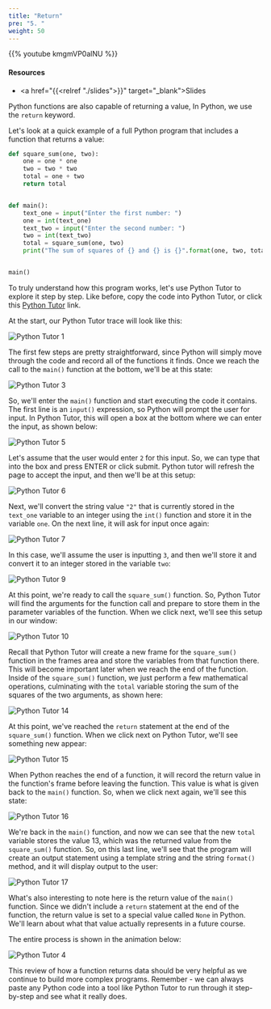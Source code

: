 ```yaml
---
title: "Return"
pre: "5. "
weight: 50
---
```


{{% youtube kmgmVP0alNU %}}

<!-- Old: ufqVy7lX7Do -->

#### Resources

* <a href="{{<relref "./slides">}}" target="_blank">Slides</a>

Python functions are also capable of returning a value, In Python, we use the `return` keyword.

Let's look at a quick example of a full Python program that includes a function that returns a value:

```python
def square_sum(one, two):
    one = one * one
    two = two * two
    total = one + two
    return total


def main():
    text_one = input("Enter the first number: ")
    one = int(text_one)
    text_two = input("Enter the second number: ")
    two = int(text_two)
    total = square_sum(one, two)
    print("The sum of squares of {} and {} is {}".format(one, two, total))


main()
```

To truly understand how this program works, let's use Python Tutor to explore it step by step. Like before, copy the code into Python Tutor, or click this [Python Tutor](https://pythontutor.com/visualize.html#code=def%20square_sum%28one,%20two%29%3A%0A%20%20%20%20one%20%3D%20one%20*%20one%0A%20%20%20%20two%20%3D%20two%20*%20two%0A%20%20%20%20total%20%3D%20one%20%2B%20two%0A%20%20%20%20return%20total%0A%0A%0Adef%20main%28%29%3A%0A%20%20%20%20text_one%20%3D%20input%28%22Enter%20the%20first%20number%3A%20%22%29%0A%20%20%20%20one%20%3D%20int%28text_one%29%0A%20%20%20%20text_two%20%3D%20input%28%22Enter%20the%20second%20number%3A%20%22%29%0A%20%20%20%20two%20%3D%20int%28text_two%29%0A%20%20%20%20total%20%3D%20square_sum%28one,%20two%29%0A%20%20%20%20print%28%22The%20sum%20of%20squares%20of%20%7B%7D%20and%20%7B%7D%20is%20%7B%7D%22.format%28one,%20two,%20total%29%29%0A%0A%0Amain%28%29&cumulative=false&curInstr=0&heapPrimitives=nevernest&mode=display&origin=opt-frontend.js&py=3&rawInputLstJSON=%5B%5D&textReferences=false) link. 

At the start, our Python Tutor trace will look like this:

![Python Tutor 1](/images/06/tutor4_1.png?classes=border,shadow)

The first few steps are pretty straightforward, since Python will simply move through the code and record all of the functions it finds. Once we reach the call to the `main()` function at the bottom, we'll be at this state:

![Python Tutor 3](/images/06/tutor4_3.png?classes=border,shadow)

So, we'll enter the `main()` function and start executing the code it contains. The first line is an `input()` expression, so Python will prompt the user for input. In Python Tutor, this will open a box at the bottom where we can enter the input, as shown below:

![Python Tutor 5](/images/06/tutor4_5.png?classes=border,shadow)

Let's assume that the user would enter `2` for this input. So, we can type that into the box and press ENTER or click submit. Python tutor will refresh the page to accept the input, and then we'll be at this setup:

![Python Tutor 6](/images/06/tutor4_6.png?classes=border,shadow)

Next, we'll convert the string value `"2"` that is currently stored in the `text_one` variable to an integer using the `int()` function and store it in the variable `one`. On the next line, it will ask for input once again:

![Python Tutor 7](/images/06/tutor4_7.png?classes=border,shadow)

In this case, we'll assume the user is inputting `3`, and then we'll store it and convert it to an integer stored in the variable `two`:

![Python Tutor 9](/images/06/tutor4_9.png?classes=border,shadow)

At this point, we're ready to call the `square_sum()` function. So, Python Tutor will find the arguments for the function call and prepare to store them in the parameter variables of the function. When we click next, we'll see this setup in our window:

![Python Tutor 10](/images/06/tutor4_10.png?classes=border,shadow)

Recall that Python Tutor will create a new frame for the `square_sum()` function in the frames area and store the variables from that function there. This will become important later when we reach the end of the function. Inside of the `square_sum()` function, we just perform a few mathematical operations, culminating with the `total` variable storing the sum of the squares of the two arguments, as shown here:

![Python Tutor 14](/images/06/tutor4_14.png?classes=border,shadow)

At this point, we've reached the `return` statement at the end of the `square_sum()` function. When we click next on Python Tutor, we'll see something new appear:

![Python Tutor 15](/images/06/tutor4_15.png?classes=border,shadow)

When Python reaches the end of a function, it will record the return value in the function's frame before leaving the function. This value is what is given back to the `main()` function. So, when we click next again, we'll see this state:

![Python Tutor 16](/images/06/tutor4_16.png?classes=border,shadow)

We're back in the `main()` function, and now we can see that the new `total` variable stores the value $13$, which was the returned value from the `square_sum()` function. So, on this last line, we'll see that the program will create an output statement using a template string and the string `format()` method, and it will display output to the user:

![Python Tutor 17](/images/06/tutor4_17.png?classes=border,shadow)

What's also interesting to note here is the return value of the `main()` function. Since we didn't include a `return` statement at the end of the function, the return value is set to a special value called `None` in Python. We'll learn about what that value actually represents in a future course. 

The entire process is shown in the animation below:

![Python Tutor 4](/images/06/tutor4.gif?classes=border,shadow)

This review of how a function returns data should be very helpful as we continue to build more complex programs. Remember - we can always paste any Python code into a tool like Python Tutor to run through it step-by-step and see what it really does. 